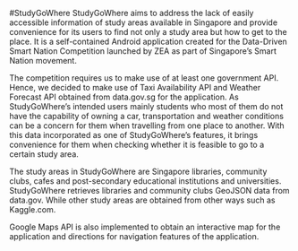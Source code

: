 #StudyGoWhere
StudyGoWhere aims to address the lack of easily accessible information of study areas available in Singapore and provide convenience for its users to find not only a study area but how to get to the place. It is a self-contained Android application created for the Data-Driven Smart Nation Competition launched by ZEA as part of Singapore’s Smart Nation movement. 

The competition requires us to make use of at least one government API. Hence, we decided to make use of Taxi Availability API and Weather Forecast API obtained from data.gov.sg for the application. As StudyGoWhere’s intended users mainly students who most of them do not have the capability of owning a car, transportation and weather conditions can be a concern for them when travelling from one place to another. With this data incorporated as one of StudyGoWhere’s features, it brings convenience for them when checking whether it is feasible to go to a certain study area. 

The study areas in StudyGoWhere are Singapore libraries, community clubs, cafes and post-secondary educational institutions and universities. StudyGoWhere retrieves libraries and community clubs GeoJSON data from data.gov. While other study areas are obtained from other ways such as Kaggle.com. 

Google Maps API is also implemented to obtain an interactive map for the application and directions for navigation features of the application. 
